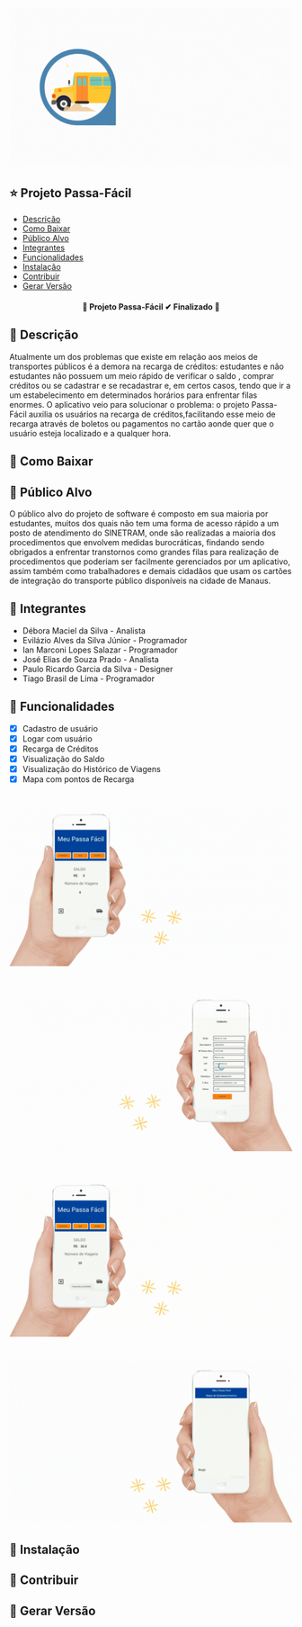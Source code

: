 ![Logo](https://github.com/IanMarcony/Passa-Facil-App/blob/master/logo.gif)

## :star: **Projeto Passa-Fácil**
<!--ts-->
   * [Descrição](#bus-descrição)
   * [Como Baixar](#bus-como-baixar)
   * [Público Alvo](#bus-público-alvo)
   * [Integrantes](#bus-integrantes)
   * [Funcionalidades](#bus-funcionalidades)
   * [Instalação](#bus-instalação)
   * [Contribuir](#bus-contribuir)
   * [Gerar Versão](#bus-gerar-versão)
   
<!--te-->

<h4 align="center"> 
	🚌  Projeto Passa-Fácil  ✔  Finalizado  🚌 
</h4>

## :bus: **Descrição**

Atualmente um dos problemas que existe em relação aos meios de transportes públicos é a demora na recarga de créditos: estudantes e não estudantes não possuem um meio rápido de verificar o saldo , comprar créditos ou se cadastrar e se recadastrar e, em certos casos, tendo que ir a um estabelecimento em determinados horários para enfrentar filas enormes. O aplicativo veio para solucionar o problema: o projeto Passa-Fácil auxilia os usuários na recarga de créditos,facilitando esse meio de recarga através de boletos ou pagamentos no cartão aonde quer que o usuário esteja localizado e a qualquer hora.

## :bus: **Como Baixar**



## :bus: **Público Alvo**

O público alvo do projeto de software é composto em sua maioria por estudantes, muitos dos quais não tem uma forma de acesso rápido a um posto de atendimento do SINETRAM, onde são realizadas a maioria dos procedimentos que envolvem medidas burocráticas, findando sendo obrigados a enfrentar transtornos como grandes filas para realização de procedimentos que poderiam ser facilmente gerenciados por um aplicativo, assim também como trabalhadores e demais cidadãos que usam os cartões de integração do transporte público disponíveis na cidade de Manaus.

## :bus: **Integrantes**

<ul>
  <li>Débora Maciel da Silva - Analista</il>
  <li>Evilázio Alves da Silva Júnior - Programador</il>
  <li>Ian Marconi Lopes Salazar - Programador</il>
  <li>José Elias de Souza Prado - Analista</il>
  <li>Paulo Ricardo Garcia da Silva - Designer</il>
  <li>Tiago Brasil de Lima - Programador</il>
</ul>

## :bus: **Funcionalidades**

- [x] Cadastro de usuário
- [x] Logar com usuário
- [x] Recarga de Créditos
- [x] Visualização do Saldo
- [x] Visualização do Histórico de Viagens
- [x] Mapa com pontos de Recarga

![Cadastro](https://github.com/IanMarcony/Passa-Facil-App/blob/master/cadastro.gif)
======
![Recarga](https://github.com/IanMarcony/Passa-Facil-App/blob/master/recarga.gif)
======
![Histórico](https://github.com/IanMarcony/Passa-Facil-App/blob/master/historico.gif)
======
![Mapa](https://github.com/IanMarcony/Passa-Facil-App/blob/master/mapa.gif)
======

## :bus: **Instalação**




## :bus: **Contribuir**




## :bus: **Gerar Versão**





